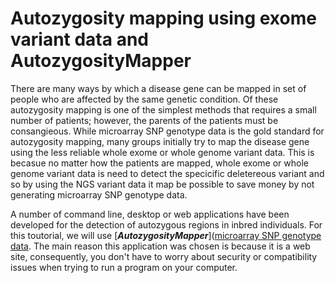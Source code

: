 # Autozygosity mapping using exome variant data and AutozygosityMapper

There are many ways by which a disease gene can be mapped in set of people who are affected by the same genetic condition. Of these autozygosity mapping is one of the simplest methods that requires a small number of patients; however, the parents of the patients must be consangieous. While microarray SNP genotype data is the gold standard for autozygosity mapping, many groups initially try to map the disease gene using the less reliable whole exome or whole genome variant data. This is becasue no matter how the patients are mapped, whole exome or whole genome variant data is need to detect the specicific deletereous variant and so by using the NGS variant data it map be possible to save money by not generating microarray SNP genotype data.

A number of command line, desktop or web applications have been developed for the detection of autozygous regions in inbred individuals. For this toutorial, we will use [___AutozygosityMapper___]([microarray SNP genotype data](https://teufelsberg.charite.de/AutozygosityMapper/human/index.html). The main reason this application was chosen is because it is a web site, consequently, you don't have to worry about security or compatibility issues when trying to run a program on your computer. 
